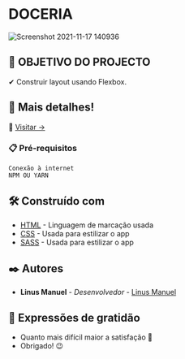 # DOCERIA
![Screenshot 2021-11-17 140936](https://user-images.githubusercontent.com/79695824/142207190-9ee102f6-cbf9-4524-b7da-9136e89ffdcc.png)


## 🎯 OBJETIVO DO PROJECTO
✔ Construir layout usando Flexbox.

## 🚀 Mais detalhes!

📲 <a href="https://linusdoceria.netlify.app/" target="_blank">Visitar -></a>


### 📋 Pré-requisitos

```
Conexão à internet
NPM OU YARN

```
## 🛠️ Construído com

- [HTML](https://www.w3schools.com/html/) - Linguagem de marcação usada
- [CSS](https://www.w3schools.com/css/) - Usada para estilizar o app
- [SASS](https://www.w3schools.com/sass/) - Usada para estilizar o app

## ✒️ Autores

- **Linus Manuel** - _Desenvolvedor_ - <a href="https://github.com/linusmanuel" target="_blank">Linus Manuel</a>


## 🎁 Expressões de gratidão

- Quanto mais difícil maior a satisfação 🙌
- Obrigado! 😉
